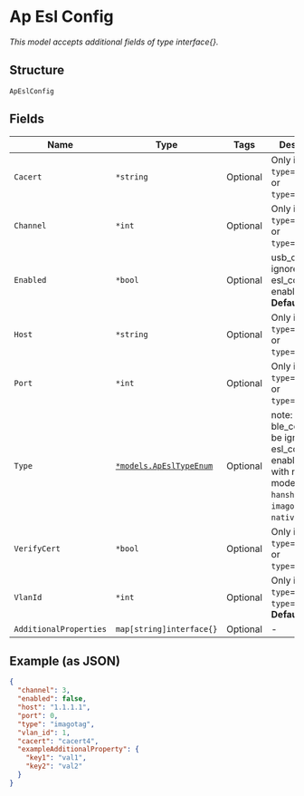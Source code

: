 
# Ap Esl Config

*This model accepts additional fields of type interface{}.*

## Structure

`ApEslConfig`

## Fields

| Name | Type | Tags | Description |
|  --- | --- | --- | --- |
| `Cacert` | `*string` | Optional | Only if `type`==`imagotag` or `type`==`native` |
| `Channel` | `*int` | Optional | Only if `type`==`imagotag` or `type`==`native` |
| `Enabled` | `*bool` | Optional | usb_config is ignored if esl_config enabled<br>**Default**: `false` |
| `Host` | `*string` | Optional | Only if `type`==`imagotag` or `type`==`native` |
| `Port` | `*int` | Optional | Only if `type`==`imagotag` or `type`==`native` |
| `Type` | [`*models.ApEslTypeEnum`](../../doc/models/ap-esl-type-enum.md) | Optional | note: ble_config will be ignored if esl_config is enabled and with native mode. enum: `hanshow`, `imagotag`, `native`, `solum` |
| `VerifyCert` | `*bool` | Optional | Only if `type`==`imagotag` or `type`==`native` |
| `VlanId` | `*int` | Optional | Only if `type`==`solum` or `type`==`hanshow`<br>**Default**: `1` |
| `AdditionalProperties` | `map[string]interface{}` | Optional | - |

## Example (as JSON)

```json
{
  "channel": 3,
  "enabled": false,
  "host": "1.1.1.1",
  "port": 0,
  "type": "imagotag",
  "vlan_id": 1,
  "cacert": "cacert4",
  "exampleAdditionalProperty": {
    "key1": "val1",
    "key2": "val2"
  }
}
```

